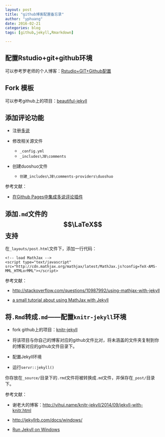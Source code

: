 ```yaml
---
layout: post
title: "github博客配置备忘录"
author: "yphuang"
date: 2016-02-21
categories: blog
tags: [github,jekyll,Rmarkdown]

---
```


## 配置Rstudio+git+github环境

可以参考罗老师的个人博客：[Rstudio+GIT+Github配置](http://rokia.org/?p=315#more-315)


## Fork 模板

可以参考github上的项目：[beautiful-jekyll](https://github.com/daattali/beautiful-jekyll)

## 添加评论功能

* 注册[多说](http://duoshuo.com/)

* 修改相关源文件
    + `_config.yml`
    + `_includes\JB\comments`

* 创建duoshuo文件
    + `创建_includes\JB\comments-providers\duoshuo`

参考文献：

- [在Github Pages中集成多说评论插件](http://code4pub.github.io/tech/2014/05/04/integrate-with-duoshuo-comment/>)

## 添加`.md`文件的$$\LaTeX$$支持

在`_layouts/post.html`文件下，添加一行代码：


```
<!-- load MathJax -->
<script type="text/javascript" src="http://cdn.mathjax.org/mathjax/latest/MathJax.js?config=TeX-AMS-MML_HTMLorMML"></script>

```

参考文献：

- <http://stackoverflow.com/questions/10987992/using-mathjax-with-jekyll>

- [ a small tutorial about using MathJax with Jekyll](http://cwoebker.com/posts/latex-math-magic)



## 将`.Rmd`转成`.md`——配置`knitr-jekyll`环境

* fork github上的项目：[knitr-jekyll](https://github.com/yihui/knitr-jekyll)

* 将该项目与你自己的博客对应的github文件比对，将未涵盖的文件夹复制到你的博客对应的github文件目录下。

* 配置Jekyll环境

* 运行`servr::jekyll()`

你存放在`_source/`目录下的`.rmd`文件将被转换成`.md`文件，并保存在`_post/`目录下。

参考文献：

- 谢老大的博客：<http://yihui.name/knitr-jekyll/2014/09/jekyll-with-knitr.html>

- <http://jekyllrb.com/docs/windows/>

- [Run Jekyll on Windows](http://jekyll-windows.juthilo.com/)
